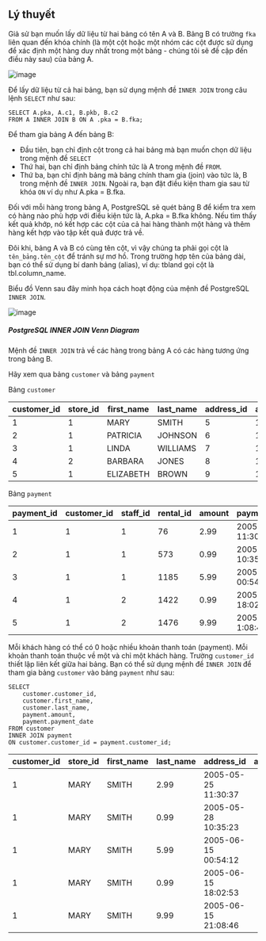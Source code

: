 ## Lý thuyết
Giả sử bạn muốn lấy dữ liệu từ hai bảng có tên A và B. Bảng B có trường `fka` liên quan đến khóa chính (là một cột hoặc một nhóm các cột được sử dụng để xác định một hàng duy nhất trong một bảng - chúng tôi sẽ đề cập đến điều này sau) của bảng A.

![image](https://github.com/user-attachments/assets/2281191d-acbb-44e3-a0dc-1fe17e5b87d5)

Để lấy dữ liệu từ cả hai bảng, bạn sử dụng mệnh đề `INNER JOIN` trong câu lệnh `SELECT` như sau:
```
SELECT A.pka, A.c1, B.pkb, B.c2
FROM A INNER JOIN B ON A .pka = B.fka;
```
Để tham gia bảng A đến bảng B:

- Đầu tiên, bạn chỉ định cột trong cả hai bảng mà bạn muốn chọn dữ liệu trong mệnh đề `SELECT`
- Thứ hai, bạn chỉ định bảng chính tức là A trong mệnh đề `FROM`.
- Thứ ba, bạn chỉ định bảng mà bảng chính tham gia (join) vào tức là, B trong mệnh đề `INNER JOIN`. Ngoài ra, bạn đặt điều kiện tham gia sau từ khóa `ON` ví dụ như A.pka = B.fka.

Đối với mỗi hàng trong bảng A, PostgreSQL sẽ quét bảng B để kiểm tra xem có hàng nào phù hợp với điều kiện tức là, A.pka = B.fka không. Nếu tìm thấy kết quả khớp, nó kết hợp các cột của cả hai hàng thành một hàng và thêm hàng kết hợp vào tập kết quả được trả về.

Đôi khi, bảng A và B có cùng tên cột, vì vậy chúng ta phải gọi cột là `tên_bảng.tên_cột` để tránh sự mơ hồ. Trong trường hợp tên của bảng dài, bạn có thể sử dụng bí danh bảng (alias), ví dụ: tbland gọi cột là tbl.column_name.

Biểu đồ Venn sau đây minh họa cách hoạt động của mệnh đề PostgreSQL `INNER JOIN`.

![image](https://github.com/user-attachments/assets/e78b1971-e6ce-4973-9a78-58e9b17f6262)

##### PostgreSQL INNER JOIN Venn Diagram

Mệnh đề `INNER JOIN` trả về các hàng trong bảng A có các hàng tương ứng trong bảng B.

Hãy xem qua bảng `customer` và bảng `payment`

Bảng `customer`

| customer_id	| store_id | first_name	| last_name	| address_id | active |
|-------------|----------|------------|-----------|------------|--------|
| 1	| 1	| MARY | SMITH | 5 | 1 |
| 2	| 1	| PATRICIA | JOHNSON | 6 | 1 |
| 3	| 1	| LINDA	| WILLIAMS | 7 | 1 |
| 4	| 2	| BARBARA	| JONES | 8 |	1 |
| 5	| 1	| ELIZABETH	| BROWN	| 9	| 1 |

Bảng `payment`

| payment_id | customer_id | staff_id	| rental_id	| amount | payment_date |
|------------|-------------|----------|-----------|---------|-------------|
| 1	| 1	| 1	| 76 | 2.99	| 2005-05-25 11:30:37 |
| 2	| 1	| 1	| 573	| 0.99 | 2005-05-28 10:35:23 |
| 3	| 1	| 1	| 1185 | 5.99	| 2005-06-15 00:54:12 |
| 4	| 1	| 2	| 1422 | 0.99	| 2005-06-15 18:02:53 |
| 5	| 1	| 2	| 1476 | 9.99	| 2005-06-15 1:08:46 |

Mỗi khách hàng có thể có 0 hoặc nhiều khoản thanh toán (payment). Mỗi khoản thanh toán thuộc về một và chỉ một khách hàng. Trường `customer_id` thiết lập liên kết giữa hai bảng. Bạn có thể sử dụng mệnh đề `INNER JOIN` để tham gia bảng `customer` vào bảng `payment` như sau:
```
SELECT 
    customer.customer_id, 
    customer.first_name, 
    customer.last_name, 
    payment.amount, 
    payment.payment_date
FROM customer
INNER JOIN payment 
ON customer.customer_id = payment.customer_id;
```
| customer_id	| store_id | first_name	| last_name	| address_id | active |
|-------------|----------|------------|-----------|------------|--------|
| 1	| MARY | SMITH | 2.99	| 2005-05-25 11:30:37 | 
| 1	| MARY | SMITH | 0.99	| 2005-05-28 10:35:23 |
| 1	| MARY | SMITH | 5.99	| 2005-06-15 00:54:12 | 
| 1	| MARY | SMITH | 0.99	| 2005-06-15 18:02:53 | 
| 1	| MARY | SMITH | 9.99	| 2005-06-15 21:08:46 |
